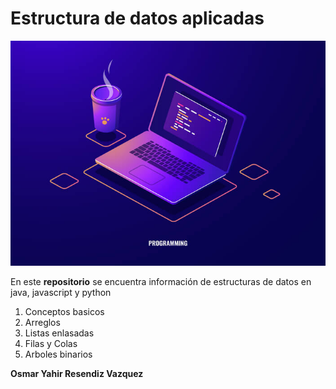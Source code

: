 
# Estructura de datos aplicadas
![Imagen de estructura de datos](./img/estructura.jpg )

En este **repositorio** se encuentra información de estructuras de datos en java, javascript y python 

1. Conceptos basicos 
1. Arreglos
1. Listas enlasadas 
1. Filas y Colas
1. Arboles binarios


**Osmar Yahir Resendiz Vazquez** 


